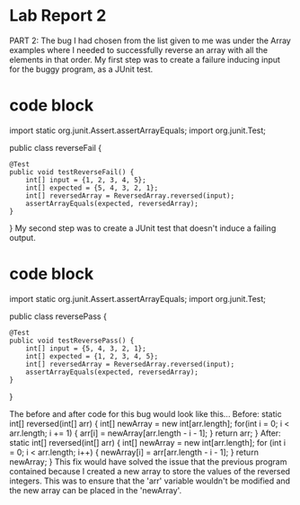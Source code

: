 # Lab Report 2


PART 2:
The bug I had chosen from the list given to me was under the Array examples where I needed to successfully reverse an array with all the elements in that order. 
My first step was to create a failure inducing input for the buggy program, as a JUnit test. 
# code block
import static org.junit.Assert.assertArrayEquals;
import org.junit.Test;

public class reverseFail {

    @Test
    public void testReverseFail() {
        int[] input = {1, 2, 3, 4, 5};
        int[] expected = {5, 4, 3, 2, 1};
        int[] reversedArray = ReversedArray.reversed(input);
        assertArrayEquals(expected, reversedArray);
    }
}
My second step was to create a JUnit test that doesn't induce a failing output. 
# code block
import static org.junit.Assert.assertArrayEquals;
import org.junit.Test;

public class reversePass {

    @Test
    public void testReversePass() {
        int[] input = {5, 4, 3, 2, 1};
        int[] expected = {1, 2, 3, 4, 5};
        int[] reversedArray = ReversedArray.reversed(input);
        assertArrayEquals(expected, reversedArray);
    }
}



The before and after code for this bug would look like this...
Before:
 static int[] reversed(int[] arr) {
    int[] newArray = new int[arr.length];
    for(int i = 0; i < arr.length; i += 1) {
      arr[i] = newArray[arr.length - i - 1];
    }
    return arr;
  }
  After:
    static int[] reversed(int[] arr) {
        int[] newArray = new int[arr.length];
        for (int i = 0; i < arr.length; i++) {
            newArray[i] = arr[arr.length - i - 1];
        }
        return newArray;
    }
This fix would have solved the issue that the previous program contained because I created a new array to store the values of the reversed integers. This was to ensure that the 'arr' variable wouldn't be modified and the new array can be placed in the 'newArray'. 
